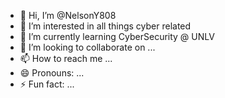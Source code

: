 - 👋 Hi, I’m @NelsonY808
- 👀 I’m interested in all things cyber related
- 🌱 I’m currently learning CyberSecurity @ UNLV
- 💞️ I’m looking to collaborate on ...
- 📫 How to reach me ...
- 😄 Pronouns: ...
- ⚡ Fun fact: ...

<!---
NelsonY808/NelsonY808 is a ✨ special ✨ repository because its `README.md` (this file) appears on your GitHub profile.
You can click the Preview link to take a look at your changes.
--->
